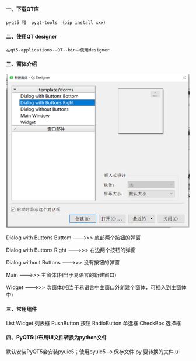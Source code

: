 #### 一、下载QT库
    pyqt5 和  pyqt-tools （pip install xxx）
    
#### 二、使用QT designer
    在qt5-applications--QT--bin中使用designer
   
#### 三、窗体介绍
![imag](https://github.com/fengxunzhe/index/blob/main/PyQT/img/1.png)

Dialog with Buttons Buttom --->>> 底部两个按钮的弹窗

Dialog with Buttons Right --->>> 右边两个按钮的弹窗

Dialog without Buttons --->>> 没有按钮的弹窗

Main --->>> 主窗体(相当于易语言的新建窗口)

Widget --->>> 次窗体(相当于易语言中主窗口外新建个窗体，可插入到主窗体中)

#### 三、常用组件
List Widget 列表框
PushButton 按钮
RadioButton 单选框
CheckBox 选择框

#### 四、PyQT5中布局UI文件转换为python文件
默认安装PyQT5会安装pyuic5；使用pyuic5 -o 保存文件.py 要转换的文件.ui

